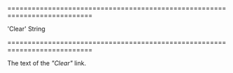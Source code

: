 ===========================================================================
<!--default-->'Clear'<!--/default-->
<!--type-->String<!--/type-->
===========================================================================

<!--shortDescription-->
The text of the *"Clear"* link.
<!--/shortDescription-->

<!--fullDescription-->

<!--/fullDescription-->